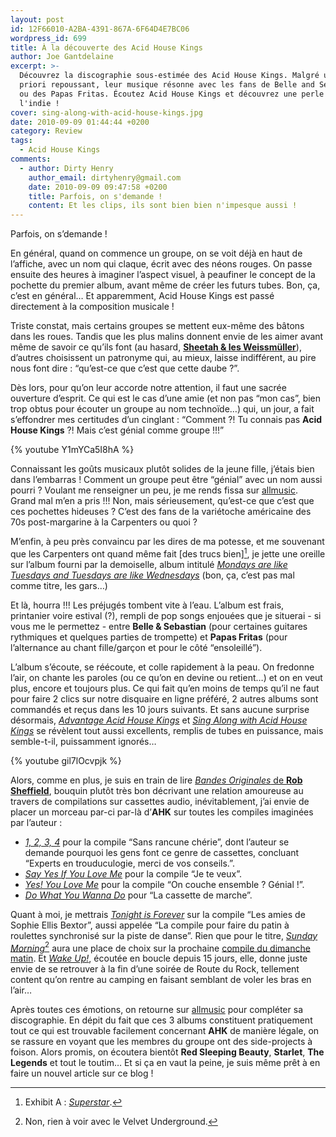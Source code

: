 ```yaml
---
layout: post
id: 12F66010-A2BA-4391-867A-6F64D4E7BC06
wordpress_id: 699
title: À la découverte des Acid House Kings
author: Joe Gantdelaine
excerpt: >-
  Découvrez la discographie sous-estimée des Acid House Kings. Malgré un nom a
  priori repoussant, leur musique résonne avec les fans de Belle and Sebastian
  ou des Papas Fritas. Écoutez Acid House Kings et découvrez une perle cachée de
  l'indie !
cover: sing-along-with-acid-house-kings.jpg
date: 2010-09-09 01:44:44 +0200
category: Review
tags:
  - Acid House Kings
comments:
  - author: Dirty Henry
    author_email: dirtyhenry@gmail.com
    date: 2010-09-09 09:47:58 +0200
    title: Parfois, on s'demande !
    content: Et les clips, ils sont bien bien n'impesque aussi !
---
```


Parfois, on s’demande !

En général, quand on commence un groupe, on se voit déjà en haut de l’affiche,
avec un nom qui claque, écrit avec des néons rouges. On passe ensuite des heures
à imaginer l’aspect visuel, à peaufiner le concept de la pochette du premier
album, avant même de créer les futurs tubes. Bon, ça, c’est en général… Et
apparemment, Acid House Kings est passé directement à la composition musicale !

Triste constat, mais certains groupes se mettent eux-même des bâtons dans les
roues. Tandis que les plus malins donnent envie de les aimer avant même de
savoir ce qu’ils font (au hasard, [**Sheetah & les Weissmüller**][1]), d’autres
choisissent un patronyme qui, au mieux, laisse indifférent, au pire nous font
dire : “qu’est-ce que c’est que cette daube ?”.

Dès lors, pour qu’on leur accorde notre attention, il faut une sacrée ouverture
d’esprit. Ce qui est le cas d’une amie (et non pas “mon cas”, bien trop obtus
pour écouter un groupe au nom technoïde…) qui, un jour, a fait s’effondrer mes
certitudes d’un cinglant : “Comment ⁈ Tu connais pas **Acid House Kings** ⁈ Mais
c’est génial comme groupe !!!”

{% youtube Y1mYCa5I8hA %}

Connaissant les goûts musicaux plutôt solides de la jeune fille, j’étais bien
dans l’embarras ! Comment un groupe peut être “génial” avec un nom aussi
pourri ? Voulant me renseigner un peu, je me rends fissa sur [allmusic][2].
Grand mal m’en a pris !!! Non, mais sérieusement, qu’est-ce que c’est que ces
pochettes hideuses ? C’est des fans de la variétoche américaine des 70s
post-margarine à la Carpenters ou quoi ?

M’enfin, à peu près convaincu par les dires de ma potesse, et me souvenant que
les Carpenters ont quand même fait [des trucs bien][^1], je jette une oreille
sur l’album fourni par la demoiselle, album intitulé [_Mondays are like Tuesdays
and Tuesdays are like Wednesdays_][4] (bon, ça, c’est pas mal comme titre, les
gars…)

Et là, hourra !!! Les préjugés tombent vite à l’eau. L’album est frais,
printanier voire estival (?), rempli de pop songs enjouées que je situerai - si
vous me le permettez - entre **Belle & Sebastian** (pour certaines guitares
rythmiques et quelques parties de trompette) et **Papas Fritas** (pour
l’alternance au chant fille/garçon et pour le côté “ensoleillé”).

L’album s’écoute, se réécoute, et colle rapidement à la peau. On fredonne l’air,
on chante les paroles (ou ce qu’on en devine ou retient…) et on en veut plus,
encore et toujours plus. Ce qui fait qu’en moins de temps qu’il ne faut pour
faire 2 clics sur notre disquaire en ligne préféré, 2 autres albums sont
commandés et reçus dans les 10 jours suivants. Et sans aucune surprise
désormais, [_Advantage Acid House Kings_][5] et [_Sing Along with Acid House
Kings_][6] se révèlent tout aussi excellents, remplis de tubes en puissance,
mais semble-t-il, puissamment ignorés…

{% youtube gil7lOcvpjk %}

Alors, comme en plus, je suis en train de lire [_Bandes Originales_ de **Rob
Sheffield**][7], bouquin plutôt très bon décrivant une relation amoureuse au
travers de compilations sur cassettes audio, inévitablement, j’ai envie de
placer un morceau par-ci par-là d’**AHK** sur toutes les compiles imaginées par
l’auteur :

- [_1, 2, 3, 4_][8] pour la compile “Sans rancune chérie”, dont l’auteur se
  demande pourquoi les gens font ce genre de cassettes, concluant “Experts en
  trouduculogie, merci de vos conseils.”.
- [_Say Yes If You Love Me_][9] pour la compile “Je te veux”.
- [_Yes! You Love Me_][10] pour la compile “On couche ensemble ? Génial !”.
- [_Do What You Wanna Do_][11] pour “La cassette de marche”.

Quant à moi, je mettrais [_Tonight is Forever_][12] sur la compile “Les amies de
Sophie Ellis Bextor”, aussi appelée “La compile pour faire du patin à roulettes
synchronisé sur la piste de danse”. Rien que pour le titre, [_Sunday
Morning_][13][^2] aura une place de choix sur la prochaine [compile du dimanche
matin][14]. Et [_Wake Up!_][15], écoutée en boucle depuis 15 jours, elle, donne
juste envie de se retrouver à la fin d’une soirée de Route du Rock, tellement
content qu’on rentre au camping en faisant semblant de voler les bras en l’air…

Après toutes ces émotions, on retourne sur [allmusic][2] pour compléter sa
discographie. En dépit du fait que ces 3 albums constituent pratiquement tout ce
qui est trouvable facilement concernant **AHK** de manière légale, on se rassure
en voyant que les membres du groupe ont des side-projects à foison. Alors
promis, on écoutera bientôt **Red Sleeping Beauty**, **Starlet**, **The
Legends** et tout le toutim… Et si ça en vaut la peine, je suis même prêt à en
faire un nouvel article sur ce blog !

[^1]: Exhibit A : [_Superstar_][3].
[^2]: Non, rien à voir avec le Velvet Underground.

[1]: https://www.discogs.com/fr/artist/1733072-Sheetah-et-les-Weissmuller
[2]: https://www.allmusic.com/artist/acid-house-kings-mn0000926533
[3]: https://www.youtube.com/watch?v=F9Nm_0pC4FM
[4]: https://album.link/fr/i/259007475
[5]: https://album.link/us/i/714964805
[6]: https://album.link/fr/i/161365306
[7]: https://www.babelio.com/livres/Sheffield-Bande-originale/121202
[8]: https://song.link/fr/i/259008048
[9]: https://song.link/us/i/714538601
[10]: https://song.link/fr/i/261707812
[11]: https://song.link/fr/i/161365311
[12]: https://song.link/fr/i/161365324
[13]: https://song.link/fr/i/259007506
[14]: https://www.deadrooster.org/la-compile-du-dimanche-matin-volume-1/
[15]: https://song.link/fr/i/1080760291
